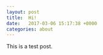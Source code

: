 ```yaml
---
layout: post
title:  Hi!
date:   2017-03-06 15:17:38 +0000
categories: about
---
```


This is a test post.
